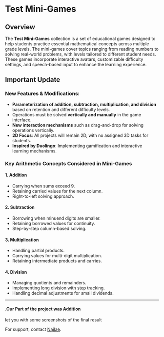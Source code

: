 # Test Mini-Games

## Overview
The **Test Mini-Games** collection is a set of educational games designed to help students practice essential mathematical concepts across multiple grade levels. The mini-games cover topics ranging from reading numbers to solving real-world problems, with levels tailored to different student needs. These games incorporate interactive avatars, customizable difficulty settings, and speech-based input to enhance the learning experience.

## Important Update
### **New Features & Modifications:**
- **Parameterization of addition, subtraction, multiplication, and division** based on retention and different difficulty levels.
- Operations must be solved **vertically and manually** in the game interface.
- **New interaction mechanisms** such as drag-and-drop for solving operations vertically.
- **2D Focus**: All projects will remain 2D, with no assigned 3D tasks for students.
- **Inspired by Duolingo**: Implementing gamification and interactive learning mechanisms.

### **Key Arithmetic Concepts Considered in Mini-Games**
#### **1. Addition**
- Carrying when sums exceed 9.
- Retaining carried values for the next column.
- Right-to-left solving approach.

#### **2. Subtraction**
- Borrowing when minuend digits are smaller.
- Retaining borrowed values for continuity.
- Step-by-step column-based solving.

#### **3. Multiplication**
- Handling partial products.
- Carrying values for multi-digit multiplication.
- Retaining intermediate products and carries.

#### **4. Division**
- Managing quotients and remainders.
- Implementing long division with step tracking.
- Handling decimal adjustments for small dividends.

---
#### **.Our Part of the project was Addition**
let you with some screenshots of the final result 

For support, contact [Najlae](mailto:najlae.abarghache@etu.uae.ac.ma).
